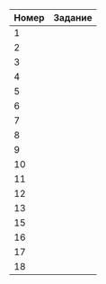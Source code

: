 Номер | Задание 
------|:--------:
1     |               
2     |               
3     |           
4     |           
5     |           
6     |           
7     |             
8     |             
9     |           
10    |             
11    |               
12    |               
13    |             
15    |           
16    |             
17    |             
18    |             

